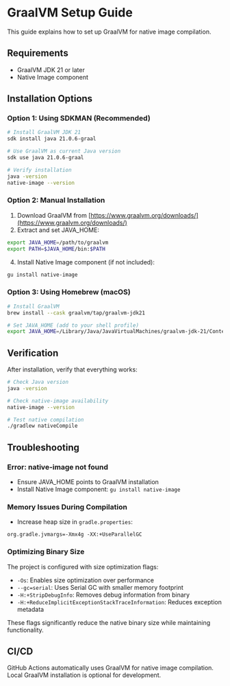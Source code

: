 # GraalVM Setup Guide

This guide explains how to set up GraalVM for native image compilation.

## Requirements

- GraalVM JDK 21 or later
- Native Image component

## Installation Options

### Option 1: Using SDKMAN (Recommended)

```bash
# Install GraalVM JDK 21
sdk install java 21.0.6-graal

# Use GraalVM as current Java version
sdk use java 21.0.6-graal

# Verify installation
java -version
native-image --version
```

### Option 2: Manual Installation

1. Download GraalVM from [https://www.graalvm.org/downloads/](https://www.graalvm.org/downloads/)
2. Extract and set JAVA_HOME:

```bash
export JAVA_HOME=/path/to/graalvm
export PATH=$JAVA_HOME/bin:$PATH
```

4. Install Native Image component (if not included):

```bash
gu install native-image
```


### Option 3: Using Homebrew (macOS)

```bash
# Install GraalVM
brew install --cask graalvm/tap/graalvm-jdk21

# Set JAVA_HOME (add to your shell profile)
export JAVA_HOME=/Library/Java/JavaVirtualMachines/graalvm-jdk-21/Contents/Home
```

## Verification

After installation, verify that everything works:

```bash
# Check Java version
java -version

# Check native-image availability
native-image --version

# Test native compilation
./gradlew nativeCompile
```

## Troubleshooting

### Error: native-image not found

- Ensure JAVA_HOME points to GraalVM installation
- Install Native Image component: `gu install native-image`

### Memory Issues During Compilation

- Increase heap size in `gradle.properties`:

```properties
org.gradle.jvmargs=-Xmx4g -XX:+UseParallelGC
```

### Optimizing Binary Size

The project is configured with size optimization flags:

- `-Os`: Enables size optimization over performance
- `--gc=serial`: Uses Serial GC with smaller memory footprint
- `-H:+StripDebugInfo`: Removes debug information from binary
- `-H:+ReduceImplicitExceptionStackTraceInformation`: Reduces exception metadata

These flags significantly reduce the native binary size while maintaining functionality.

## CI/CD

GitHub Actions automatically uses GraalVM for native image compilation. Local GraalVM installation is optional for development.


